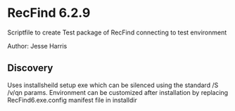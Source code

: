 # RecFind 6.2.9
Scriptfile to create Test package of RecFind connecting to test environment

Author: Jesse Harris

## Discovery
Uses installsheild setup exe which can be silenced using the standard /S /v/qn params.
Environment can be customized after installation by replacing RecFind6.exe.config manifest file in installdir